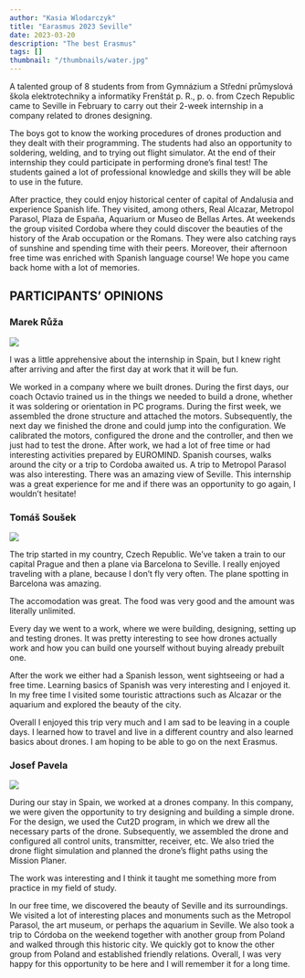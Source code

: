 ```yaml
---
author: "Kasia Wlodarczyk"
title: "Earasmus 2023 Seville"
date: 2023-03-20
description: "The best Erasmus"
tags: []
thumbnail: "/thumbnails/water.jpg"
---
```


A talented group of 8 students from from Gymnázium a Střední průmyslová škola elektrotechniky a informatiky Frenštát p. R., p. o. from Czech Republic came to Seville in February to carry out their 2-week internship in a company related to drones designing.

The boys got to know the working procedures of drones production and they dealt with their programming. The students had also an opportunity to soldering, welding, and to trying out flight simulator. At the end of their internship they could participate in performing drone’s final test! The students gained a lot of professional knowledge and skills they will be able to use in the future.

After practice, they could enjoy historical center of capital of Andalusia and experience Spanish life. They visited, among others, Real Alcazar, Metropol Parasol, Plaza de España, Aquarium or Museo de Bellas Artes. At weekends the group visited Cordoba where they could discover the beauties of the history of the Arab occupation or the Romans. They were also catching rays of sunshine and spending time with their peers. Moreover, their afternoon free time was enriched with Spanish language course! We hope you came back home with a lot of memories.

## PARTICIPANTS’ OPINIONS

### Marek Růža

![](/images/ruza.png#center)

I was a little apprehensive about the internship in Spain, but I knew right after arriving and after the first day at work that it will be fun.

We worked in a company where we built drones. During the first days, our coach Octavio trained us in the things we needed to build a drone, whether it was soldering or orientation in PC programs. During the first week, we assembled the drone structure and attached the motors. Subsequently, the next day we finished the drone and could jump into the configuration. We calibrated the motors, configured the drone and the controller, and then we just had to test the drone. After work, we had a lot of free time or had interesting activities prepared by EUROMIND. Spanish courses, walks around the city or a trip to Cordoba awaited us. A trip to Metropol Parasol was also interesting. There was an amazing view of Seville. This internship was a great experience for me and if there was an opportunity to go again, I wouldn’t hesitate!

### Tomáš Soušek

![](/images/sousek.png#center)

The trip started in my country, Czech Republic. We’ve taken a train to our capital Prague and then a plane via Barcelona to Seville. I really enjoyed traveling with a plane, because I don’t fly very often. The plane spotting in Barcelona was amazing.

The accomodation was great. The food was very good and the amount was literally unlimited.

Every day we went to a work, where we were building, designing, setting up and testing drones. It was pretty interesting to see how drones actually work and how you can build one yourself without buying already prebuilt one.

After the work we either had a Spanish lesson, went sightseeing or had a free time. Learning basics of Spanish was very interesting and I enjoyed it. In my free time I visited some touristic attractions such as Alcazar or the aquarium and explored the beauty of the city.

Overall I enjoyed this trip very much and I am sad to be leaving in a couple days. I learned how to travel and live in a different country and also learned basics about drones. I am hoping to be able to go on the next Erasmus.

### Josef Pavela

![](/images/pavela.png#center)

During our stay in Spain, we worked at a drones company. In this company, we were given the opportunity to try designing and building a simple drone. For the design, we used the Cut2D program, in which we drew all the necessary parts of the drone. Subsequently, we assembled the drone and configured all control units, transmitter, receiver, etc. We also tried the drone flight simulation and planned the drone’s flight paths using the Mission Planer.

The work was interesting and I think it taught me something more from practice in my field of study.

In our free time, we discovered the beauty of Seville and its surroundings. We visited a lot of interesting places and monuments such as the Metropol Parasol, the art museum, or perhaps the aquarium in Seville. We also took a trip to Córdoba on the weekend together with another group from Poland and walked through this historic city. We quickly got to know the other group from Poland and established friendly relations. Overall, I was very happy for this opportunity to be here and I will remember it for a long time.
